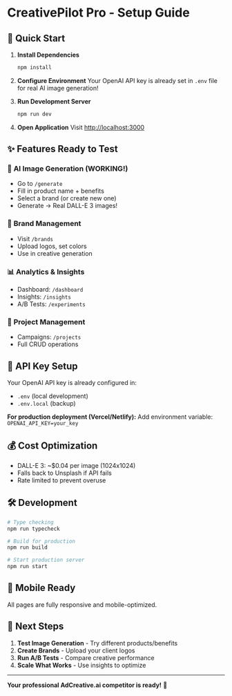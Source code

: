 # CreativePilot Pro - Setup Guide

## 🚀 Quick Start

1. **Install Dependencies**
   ```bash
   npm install
   ```

2. **Configure Environment**
   Your OpenAI API key is already set in `.env` file for real AI image generation!

3. **Run Development Server**
   ```bash
   npm run dev
   ```

4. **Open Application**
   Visit [http://localhost:3000](http://localhost:3000)

## ✨ Features Ready to Test

### 🎨 **AI Image Generation** (WORKING!)
- Go to `/generate` 
- Fill in product name + benefits
- Select a brand (or create new one)
- Generate → Real DALL-E 3 images!

### 🏢 **Brand Management**
- Visit `/brands`
- Upload logos, set colors
- Use in creative generation

### 📊 **Analytics & Insights**
- Dashboard: `/dashboard`
- Insights: `/insights`
- A/B Tests: `/experiments`

### 📁 **Project Management**
- Campaigns: `/projects`
- Full CRUD operations

## 🔑 API Key Setup

Your OpenAI API key is already configured in:
- `.env` (local development)
- `.env.local` (backup)

**For production deployment (Vercel/Netlify):**
Add environment variable: `OPENAI_API_KEY=your_key`

## 💰 Cost Optimization

- DALL-E 3: ~$0.04 per image (1024x1024)
- Falls back to Unsplash if API fails
- Rate limited to prevent overuse

## 🛠 Development

```bash
# Type checking
npm run typecheck

# Build for production
npm run build

# Start production server
npm run start
```

## 📱 Mobile Ready

All pages are fully responsive and mobile-optimized.

## 🎯 Next Steps

1. **Test Image Generation** - Try different products/benefits
2. **Create Brands** - Upload your client logos
3. **Run A/B Tests** - Compare creative performance
4. **Scale What Works** - Use insights to optimize

---

**Your professional AdCreative.ai competitor is ready!** 🚀
